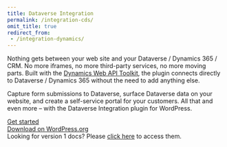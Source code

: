 ```yaml
---
title: Dataverse Integration
permalink: /integration-cds/
omit_title: true
redirect_from:
 - /integration-dynamics/
---
```


<p class="lead">Nothing gets between your web site and your Dataverse / Dynamics 365 / CRM. No more iframes, no more third-party services, no more moving parts. Built with the <a href="https://github.com/AlexaCRM/dynamics-webapi-toolkit">Dynamics Web API Toolkit</a>, the plugin connects directly to Dataverse / Dynamics 365 without the need to add anything else.</p>
<p class="lead">
    Capture form submissions to Dataverse, surface Dataverse data on your website, and create a self-service portal for your customers. All that and even more &ndash; with the Dataverse Integration plugin for WordPress.
</p>

<div class="row mb-4">
    <div class="col">
        <a href="/integration-cds/getting-started/" class="btn btn-outline-success btn-lg btn-block">Get started</a>
    </div>
    <div class="col">
        <a href="https://wordpress.org/plugins/integration-cds/" class="btn btn-outline-primary btn-lg btn-block" target="_blank">Download on WordPress.org</a>
    </div>
</div>

<div class="alert alert-primary" role="alert">
  <i class="fas fa-exclamation-circle"></i>
  Looking for version 1 docs? Please <a href="/wpcrm/">click here</a> to access them.
</div>
